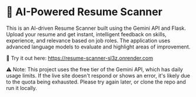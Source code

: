 # 🧠 AI-Powered Resume Scanner

This is an AI-driven Resume Scanner built using the Gemini API and Flask. Upload your resume and get instant, intelligent feedback on skills, experience, and relevance based on job roles. The application uses advanced language models to evaluate and highlight areas of improvement.

🔗 Try it out here: https://resume-scanner-sl3z.onrender.com

⚠️ Note: This project uses the free tier of the Gemini API, which has daily usage limits. If the live site doesn't respond or shows an error, it's likely due to the quota being exhausted. Please try again later, or clone the repo and run it locally.
